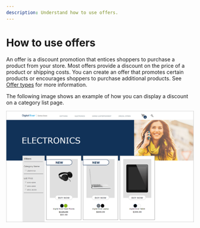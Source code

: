 ```yaml
---
description: Understand how to use offers.
---
```


# How to use offers

An offer is a discount promotion that entices shoppers to purchase a product from your store. Most offers provide a discount on the price of a product or shipping costs. You can create an offer that promotes certain products or encourages shoppers to purchase additional products. See [Offer types](../../../general-resources/shopper-apis-reference/carts/offers/offer-types.md) for more information.

The following image shows an example of how you can display a discount on a category list page.

![](../../../.gitbook/assets/discount.png)
